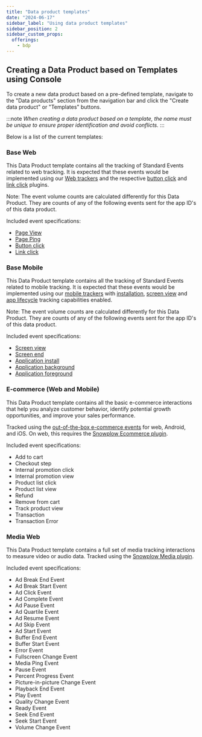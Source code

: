 ```yaml
---
title: "Data product templates"
date: "2024-06-17"
sidebar_label: "Using data product templates"
sidebar_position: 2
sidebar_custom_props:
  offerings:
    - bdp
---
```


## Creating a Data Product based on Templates using Console

To create a new data product based on a pre-defined template, navigate to the "Data products" section from the navigation bar and click the "Create data product" or "Templates" buttons.

:::note
_When creating a data product based on a template, the name must be unique to ensure proper identification and avoid conflicts._
:::

Below is a list of the current templates:

### Base Web

This Data Product template contains all the tracking of Standard Events related to web tracking. It is expected that these events would be implemented using our [Web trackers](/docs/collecting-data/collecting-from-own-applications/javascript-trackers/web-tracker/index.md) and the respective [button click](/docs/collecting-data/collecting-from-own-applications/javascript-trackers/web-tracker/tracking-events/button-click/index.md) and [link click](/docs/collecting-data/collecting-from-own-applications/javascript-trackers/web-tracker/tracking-events/link-click/index.md) plugins.

Note: The event volume counts are calculated differently for this Data Product. They are counts of any of the following events sent for the app ID's of this data product.

Included event specifications:

* [Page View](/docs/collecting-data/collecting-from-own-applications/javascript-trackers/web-tracker/tracking-events/page-views/)
* [Page Ping](/docs/collecting-data/collecting-from-own-applications/javascript-trackers/web-tracker/tracking-events/activity-page-pings/)
* [Button click](/docs/collecting-data/collecting-from-own-applications/javascript-trackers/web-tracker/tracking-events/button-click/index.md)
* [Link click](/docs/collecting-data/collecting-from-own-applications/javascript-trackers/web-tracker/tracking-events/link-click/index.md)

### Base Mobile

This Data Product template contains all the tracking of Standard Events related to mobile tracking. It is expected that these events would be implemented using our [mobile trackers](/docs/collecting-data/collecting-from-own-applications/mobile-trackers/index.md) with [installation](/docs/collecting-data//collecting-from-own-applications/mobile-trackers/tracking-events/installation-tracking/index.md), [screen view](/docs/collecting-data//collecting-from-own-applications/mobile-trackers/tracking-events/screen-tracking/index.md) and [app lifecycle](/docs/collecting-data//collecting-from-own-applications/mobile-trackers/tracking-events/lifecycle-tracking/index.md) tracking capabilities enabled.

Note: The event volume counts are calculated differently for this Data Product. They are counts of any of the following events sent for the app ID's of this data product.

Included event specifications:

* [Screen view](/docs/collecting-data/collecting-from-own-applications/snowplow-tracker-protocol/ootb-data/page-and-screen-view-events/index.md#screen-view-events)
* [Screen end](/docs/collecting-data/collecting-from-own-applications/snowplow-tracker-protocol/ootb-data/page-activity-tracking/index.md#screen-end-event)
* [Application install](/docs/collecting-data/collecting-from-own-applications/snowplow-tracker-protocol/ootb-data/mobile-lifecycle-events/index.md#install-event)
* [Application background](/docs/collecting-data/collecting-from-own-applications/snowplow-tracker-protocol/ootb-data/mobile-lifecycle-events/index.md#background-event)
* [Application foreground](/docs/collecting-data/collecting-from-own-applications/snowplow-tracker-protocol/ootb-data/mobile-lifecycle-events/index.md#foreground-event)

### E-commerce (Web and Mobile)

This Data Product template contains all the basic e-commerce interactions that help you analyze customer behavior, identify potential growth opportunities, and improve your sales performance.

Tracked using the [out-of-the-box e-commerce events](docs/collecting-data/collecting-from-own-applications/snowplow-tracker-protocol/ootb-data/ecommerce-events/index.md) for web, Android, and iOS. On web, this requires the [Snowplow Ecommerce plugin](/docs/collecting-data/collecting-from-own-applications/javascript-trackers/web-tracker/tracking-events/ecommerce/).

Included event specifications:

* Add to cart
* Checkout step
* Internal promotion click
* Internal promotion view
* Product list click
* Product list view
* Refund
* Remove from cart
* Track product view
* Transaction
* Transaction Error

### Media Web

This Data Product template contains a full set of media tracking interactions to measure video or audio data.
Tracked using the [Snowplow Media plugin](https://docs.snowplow.io/docs/collecting-data/collecting-from-own-applications/javascript-trackers/web-tracker/tracking-events/media/snowplow/).

Included event specifications:

* Ad Break End Event
* Ad Break Start Event
* Ad Click Event
* Ad Complete Event
* Ad Pause Event
* Ad Quartile Event
* Ad Resume Event
* Ad Skip Event
* Ad Start Event
* Buffer End Event
* Buffer Start Event
* Error Event
* Fullscreen Change Event
* Media Ping Event
* Pause Event
* Percent Progress Event
* Picture-in-picture Change Event
* Playback End Event
* Play Event
* Quality Change Event
* Ready Event
* Seek End Event
* Seek Start Event
* Volume Change Event
